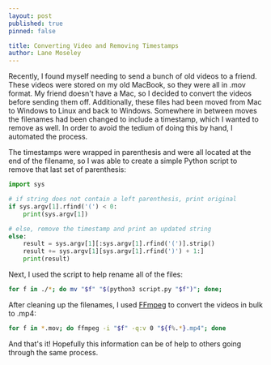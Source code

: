 ```yaml
---
layout: post
published: true
pinned: false

title: Converting Video and Removing Timestamps
author: Lane Moseley
---
```


Recently, I found myself needing to send a bunch of old videos to a friend. These videos were stored on my old MacBook, so they were all in .mov format. My friend doesn't have a Mac, so I decided to convert the videos before sending them off. Additionally, these files had been moved from Mac to Windows to Linux and back to Windows. Somewhere in between moves the filenames had been changed to include a timestamp, which I wanted to remove as well. In order to avoid the tedium of doing this by hand, I automated the process.

The timestamps were wrapped in parenthesis and were all located at the end of the filename, so I was able to create a simple Python script to remove that last set of parenthesis:
```python
import sys

# if string does not contain a left parenthesis, print original
if sys.argv[1].rfind('(') < 0:
    print(sys.argv[1])

# else, remove the timestamp and print an updated string
else:
    result = sys.argv[1][:sys.argv[1].rfind('(')].strip()
    result += sys.argv[1][sys.argv[1].rfind(')') + 1:]
    print(result)
```

Next, I used the script to help rename all of the files:
```bash
for f in ./*; do mv "$f" "$(python3 script.py "$f")"; done;
```

After cleaning up the filenames, I used [FFmpeg](https://ffmpeg.org/) to convert the videos in bulk to .mp4:
```bash
for f in *.mov; do ffmpeg -i "$f" -q:v 0 "${f%.*}.mp4"; done
```

And that's it! Hopefully this information can be of help to others going through the same process.